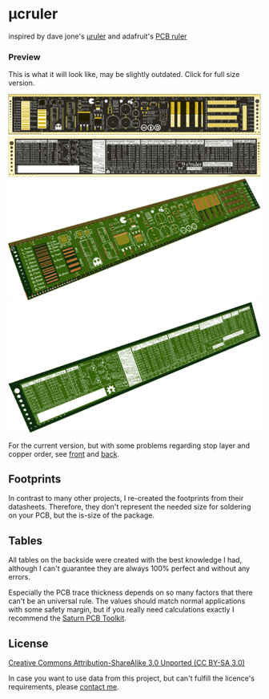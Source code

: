 µcruler
=======

inspired by dave jone's [µruler](http://www.eevblog.com/projects/uruler/) and adafruit's [PCB ruler](http://www.adafruit.com/products/1554)

### Preview
This is what it will look like, may be slightly outdated. Click for full size version.

<a href="https://raw.githubusercontent.com/maugsburger/eeruler/master/render/gerbsim-top.png">
<img src="render/gerbsim-top.png" /></a>
<a href="https://raw.githubusercontent.com/maugsburger/eeruler/master/render/gerbsim-bot.png">
<img src="render/gerbsim-bot.png" /></a>

<a href="https://raw.githubusercontent.com/maugsburger/eeruler/master/render/render-top.png">
<img src="render/render-top.png" /></a>
<a href="https://raw.githubusercontent.com/maugsburger/eeruler/master/render/render-bot.png">
<img src="render/render-bot.png" /></a>

For the current version, but with some problems regarding stop layer and copper order, see [front](ucruler_top.png) and  [back](ucruler_bot.png).

## Footprints

In contrast to many other projects, I re-created the footprints from their datasheets. Therefore, they don't represent the needed size for soldering on your PCB, but the is-size of the package.

## Tables

All tables on the backside were created with the best knowledge I had, although I can't guarantee they are always 100% perfect and without any errors.

Especially the PCB trace thickness depends on so many factors that there can't be an universal rule. The values should match normal applications with some safety margin, but if you really need calculations exactly I recommend the [Saturn PCB Toolkit](http://www.saturnpcb.com/pcb_toolkit.htm).

## License

[Creative Commons Attribution-ShareAlike 3.0 Unported (CC BY-SA 3.0)](https://creativecommons.org/licenses/by-sa/3.0/)

In case you want to use data from this project, but can't fulfill the licence's requirements, please [contact me](http://moritz.augsburger.name/pages/imprint.html).
